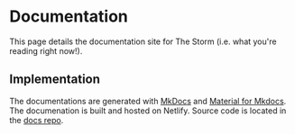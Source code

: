 # Documentation

This page details the documentation site for The Storm (i.e. what you're reading right now!).

## Implementation

The documentations are generated with [MkDocs](https://www.mkdocs.org/) and [Material for Mkdocs](https://squidfunk.github.io/mkdocs-material/). The documenation is built and hosted on Netlify. Source code is located in the [docs repo](https://github.com/the-storm-mc/docs).

